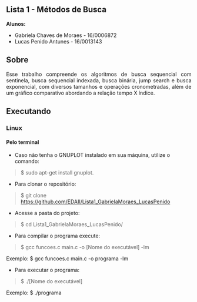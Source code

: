 ## Lista 1 - Métodos de Busca

**Alunos:**
  - Gabriela Chaves de Moraes - 16/0006872
  - Lucas Penido Antunes - 16/0013143

## Sobre
<p align="justify">Esse trabalho compreende os algoritmos de busca sequencial com sentinela, busca sequencial indexada, busca binária, jump search e busca exponencial, com diversos tamanhos e operações cronometradas, além de um gráfico comparativo abordando a relação tempo X índice.</p>

## Executando
  ### Linux
  #### Pelo terminal
  
 - Caso não tenha o GNUPLOT instalado em sua máquina, utilize o comando:
  > $ sudo apt-get install gnuplot.
  
  - Para clonar o repositório:
 > $ git clone https://github.com/EDAII/Lista1_GabrielaMoraes_LucasPenido
 
 - Acesse a pasta do projeto:
 > $ cd Lista1_GabrielaMoraes_LucasPenido/

 - Para compilar o programa execute:
 > $ gcc funcoes.c main.c -o [Nome do executável] -lm

 Exemplo: $ gcc funcoes.c main.c -o programa -lm

 - Para executar o programa:
 > $ ./[Nome do executável]

 Exemplo: $ ./programa
